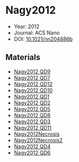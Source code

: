 <a name="article" />

# Nagy2012

* Year: 2012
* Journal: ACS Nano
* DOI: <a href="https://doi.org/10.1021/nn204886b">10.1021/nn204886b</a>

## Materials
* [Nagy2012 QD9](nanowiki135.md)
* [Nagy2012 QD7](nanowiki133.md)
* [Nagy2012 QD12](nanowiki138.md)
* [Nagy2012 QD10](nanowiki136.md)
* [Nagy2012 QD1](nanowiki127.md)
* [Nagy2012 QD2](nanowiki128.md)
* [Nagy2012 QD5](nanowiki131.md)
* [Nagy2012 QD8](nanowiki134.md)
* [Nagy2012 QD3](nanowiki129.md)
* [Nagy2012 QD11](nanowiki137.md)
* [Nagy2012Necrosis](nanowiki19.md)
* [Nagy2012Necrosis2](nanowiki20.md)
* [Nagy2012 QD4](nanowiki130.md)
* [Nagy2012 QD6](nanowiki132.md)
